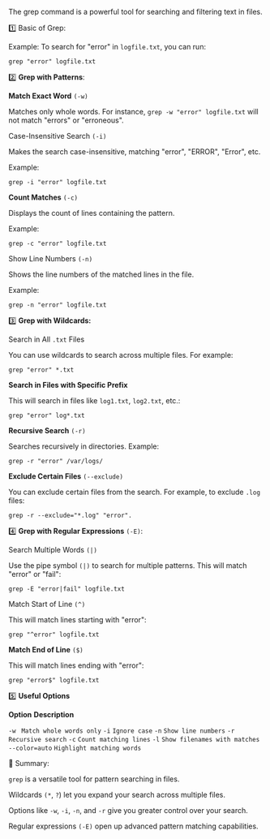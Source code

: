The grep command is a powerful tool for searching and filtering text in files.

1️⃣ Basic of Grep:


Example:
To search for "error" in `logfile.txt`, you can run:

`grep "error" logfile.txt`

2️⃣ **Grep with Patterns**:

**Match Exact Word** `(-w)`

Matches only whole words. For instance, `grep -w "error" logfile.txt` will not match "errors" or "erroneous".

Case-Insensitive Search `(-i)`

Makes the search case-insensitive, matching "error", "ERROR", "Error", etc.

Example:

`grep -i "error" logfile.txt`

**Count Matches** `(-c)`

Displays the count of lines containing the pattern.

Example:

`grep -c "error" logfile.txt`

Show Line Numbers `(-n)`

Shows the line numbers of the matched lines in the file.

Example:

`grep -n "error" logfile.txt`

3️⃣ **Grep with Wildcards:**

Search in All `.txt` Files

You can use wildcards to search across multiple files. For example:

`grep "error" *.txt`

**Search in Files with Specific Prefix**

This will search in files like `log1.txt`, `log2.txt`, etc.:

`grep "error" log*.txt`

**Recursive Search** `(-r)`

Searches recursively in directories. Example:

`grep -r "error" /var/logs/`

**Exclude Certain Files** `(--exclude)`

You can exclude certain files from the search. For example, to exclude `.log` files:

`grep -r --exclude="*.log" "error".`

4️⃣ **Grep with Regular Expressions** `(-E)`:

Search Multiple Words `(|)`

Use the pipe symbol `(|)` to search for multiple patterns. This will match "error" or "fail":

`grep -E "error|fail" logfile.txt`

Match Start of Line `(^)`

This will match lines starting with "error":

`grep "^error" logfile.txt`

**Match End of Line** `($)`

This will match lines ending with "error":

`grep "error$" logfile.txt`

5️⃣  **Useful Options**

**Option**	                 **Description**    

`-w	`                          `Match whole words only`
`-i`	                         `Ignore case`
`-n`	                         `Show line numbers`
`-r`	                         `Recursive search`
`-c`	                         `Count matching lines`
`-l`	                         `Show filenames with matches`
`--color=auto`	               `Highlight matching words`

🎯 Summary:

`grep` is a versatile tool for pattern searching in files.

Wildcards `(*`, `?`) let you expand your search across multiple files.

Options like `-w`, `-i`, `-n`, and `-r` give you greater control over your search.

Regular expressions `(-E)` open up advanced pattern matching capabilities.




